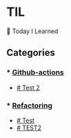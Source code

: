 # TIL 
📝 Today I Learned  

## Categories  
### * [Github-actions](https://github.com/adrianochristian/til/tree/main/github-actions)  
 - [# Test 2](https://github.com/adrianochristian/til/blob/main/github-actions/test.md)  
### * [Refactoring](https://github.com/adrianochristian/til/tree/main/refactoring)  
 - [# Test](https://github.com/adrianochristian/til/blob/main/refactoring/test.md)  
 - [# TEST2](https://github.com/adrianochristian/til/blob/main/refactoring/test2.md)  
